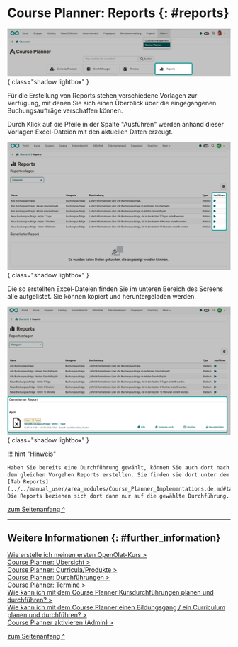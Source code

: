 # Course Planner: Reports {: #reports}

![course_planner_reports_v1_de.png](assets/course_planner_reports1_v1_de.png){ class="shadow lightbox" }  

Für die Erstellung von Reports stehen verschiedene Vorlagen zur Verfügung, mit denen Sie sich einen Überblick über die eingegangenen Buchungsaufträge verschaffen können. 

Durch Klick auf die Pfeile in der Spalte "Ausführen" werden anhand dieser Vorlagen Excel-Dateien mit den aktuellen Daten erzeugt.  

![course_planner_reports2_v1_de.png](assets/course_planner_reports2_v1_de.png){ class="shadow lightbox" }  

Die so erstellten Excel-Dateien finden Sie im unteren Bereich des Screens alle aufgelistet.
Sie können kopiert und heruntergeladen werden.

![course_planner_reports3_v1_de.png](assets/course_planner_reports3_v1_de.png){ class="shadow lightbox" } 


!!! hint "Hinweis"

    Haben Sie bereits eine Durchführung gewählt, können Sie auch dort nach dem gleichen Vorgehen Reports erstellen. Sie finden sie dort unter dem [Tab Reports](../../manual_user/area_modules/Course_Planner_Implementations.de.md#tab_reports). Die Reports beziehen sich dort dann nur auf die gewählte Durchführung.
    


[zum Seitenanfang ^](#reports)

---


## Weitere Informationen {: #further_information}

[Wie erstelle ich meinen ersten OpenOlat-Kurs >](../../manual_how-to/my_first_course/my_first_course.de.md)<br>
[Course Planner: Übersicht >](../../manual_user/area_modules/Course_Planner.de.md)<br>
[Course Planner: Curricula/Produkte >](../../manual_user/area_modules/Course_Planner_Products.de.md)<br>
[Course Planner: Durchführungen >](../../manual_user/area_modules/Course_Planner_Implementations.de.md)<br>
[Course Planner: Termine >](../../manual_user/area_modules/Course_Planner_Events.de.md)<br>
[Wie kann ich mit dem Course Planner Kursdurchführungen planen und durchführen? >](../../manual_how-to/course_planner_courses/course_planner_courses.de.md)<br>
[Wie kann ich mit dem Course Planner einen Bildungsgang / ein Curriculum planen und durchführen? >](../../manual_how-to/course_planner_curriculum/course_planner_curriculum.de.md)<br>
[Course Planner aktivieren (Admin) >](../../manual_admin/administration/Modules_Course_Planner.de.md)<br>


[zum Seitenanfang ^](#reports)



